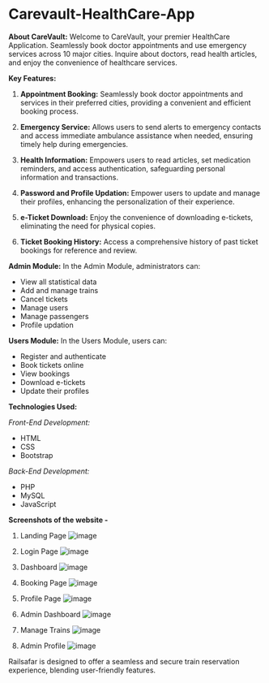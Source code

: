# Carevault-HealthCare-App

**About CareVault:**
Welcome to CareVault, your premier HealthCare Application. Seamlessly book doctor appointments and use emergency services across 10 major cities. Inquire about doctors, read health articles, and enjoy the convenience of healthcare services.

**Key Features:**

1. **Appointment Booking:**
   Seamlessly book doctor appointments and services in their preferred cities, providing a convenient and efficient booking process.

2. **Emergency Service:**
   Allows users to send alerts to emergency contacts and access immediate ambulance assistance when needed, ensuring timely help during emergencies.

3. **Health Information:**
   Empowers users to read articles, set medication reminders, and access authentication, safeguarding personal information and transactions.

4. **Password and Profile Updation:**
   Empower users to update and manage their profiles, enhancing the personalization of their experience.

5. **e-Ticket Download:**
   Enjoy the convenience of downloading e-tickets, eliminating the need for physical copies.

6. **Ticket Booking History:**
   Access a comprehensive history of past ticket bookings for reference and review.

**Admin Module:**
In the Admin Module, administrators can:

- View all statistical data
- Add and manage trains
- Cancel tickets
- Manage users
- Manage passengers
- Profile updation

**Users Module:**
In the Users Module, users can:

- Register and authenticate
- Book tickets online
- View bookings
- Download e-tickets
- Update their profiles

**Technologies Used:**

*Front-End Development:*
- HTML
- CSS
- Bootstrap

*Back-End Development:*
- PHP
- MySQL
- JavaScript

**Screenshots of the website -** 

1. Landing Page
![image](https://github.com/Samb30/RailSafar-Train-Reservation-System/assets/117346153/e2f3fc9f-f824-47cf-abc0-6e2c7e11d3dc)

2. Login Page
![image](https://github.com/Samb30/RailSafar-Train-Reservation-System/assets/117346153/4dff787b-0ed5-47ac-9a0d-902e8a0da1dc)

3. Dashboard
![image](https://github.com/Samb30/RailSafar-Train-Reservation-System/assets/117346153/bbeb16af-c73b-4706-98d3-05fbdf1cb67d)

4. Booking Page
![image](https://github.com/Samb30/RailSafar-Train-Reservation-System/assets/117346153/ee0f0691-3946-43d8-86cd-69ddee5b664e)

5. Profile Page
![image](https://github.com/Samb30/RailSafar-Train-Reservation-System/assets/117346153/156c2fa4-db8b-48f8-b3bc-aeb243b7276f)

6. Admin Dashboard
![image](https://github.com/Samb30/RailSafar-Train-Reservation-System/assets/117346153/f53de4f7-d8e2-49e9-848b-49d4a9ab04fa)

7. Manage Trains
![image](https://github.com/Samb30/RailSafar-Train-Reservation-System/assets/117346153/354aa107-6800-4900-bedd-5d8c30b73101)

8. Admin Profile
![image](https://github.com/Samb30/RailSafar-Train-Reservation-System/assets/117346153/4b3b19e4-fce0-4035-8dca-a2d68006832e)

Railsafar is designed to offer a seamless and secure train reservation experience, blending user-friendly features.
